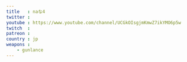 ```yaml
---
title   : naな4
twitter :
youtube : https://www.youtube.com/channel/UCGkOIsgjmKmwZ7ikYMO6p5w
twitch  :
patreon :
country : jp
weapons :
    - gunlance
---
```

